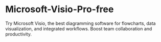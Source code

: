 # Microsoft-Visio-Pro-free
Try Microsoft Visio, the best diagramming software for flowcharts, data visualization, and integrated workflows. Boost team collaboration and productivity.
